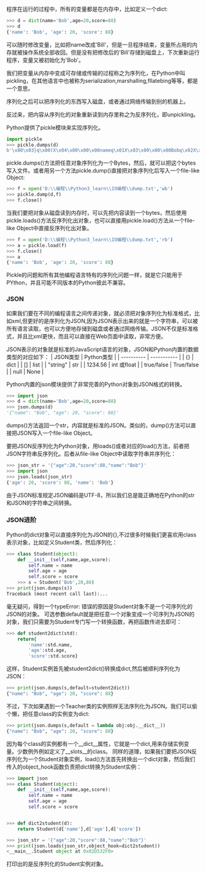 程序在运行的过程中，所有的变量都是在内存中，比如定义一个dict:
```Python
>>> d = dict(name='Bob',age=20,score=88)
>>> d
{'name': 'Bob', 'age': 20, 'score': 88}
```
可以随时修改变量，比如把name改成'Bill'，但是一旦程序结束，变量所占用的内存就被操作系统全部收回。但是没有把修改后的'Bill'存储到磁盘上，下次重新运行程序，变量又被初始化为'Bob'。

我们把变量从内存中变成可存储或传输的过程称之为序列化，在Python中叫pickling，在其他语言中也被称为serialization,marshalling,fllatebing等等，都是一个意思。

序列化之后可以把序列化的东西写入磁盘，或者通过网络传输到别的机器上。

反过来，把内容从序列化的对象重新读到内存里称之为反序列化，即unpickling。

Python提供了pickle模块来实现序列化。
```Python
import pickle
>>> pickle.dumps(d)
b'\x80\x03}q\x00(X\x04\x00\x00\x00nameq\x01X\x03\x00\x00\x00Bobq\x02X\x03\x00\x00\x00ageq\x03K\x14X\x05\x00\x00\x00scoreq\x04KXu.'
```
pickle.dumps()方法把任意对象序列化为一个Bytes，然后，就可以把这个bytes写入文件。或者用另一个方法pickle.dump()直接把对象序列化后写入一个file-like Object:
```Python
>>> f = open('D:\\编程\\Python3_learn\\IO编程\\dump.txt','wb')
>>> pickle.dump(d,f)
>>> f.close()
```
当我们要把对象从磁盘读到内存时，可以先把内容读到一个bytes，然后使用pickle.loads()方法反序列化出对象，也可以直接用pickle.load()方法从一个file-like Object中直接反序列化出对象。
```Python
>>> f = open('D:\\编程\\Python3_learn\\IO编程\\dump.txt','rb')
>>> a = pickle.load(f)
>>> f.close()
>>> a
{'name': 'Bob', 'age': 20, 'score': 88}
```
Pickle的问题和所有其他编程语言特有的序列化问题一样，就是它只能用于PYthon，并且可能不同版本的Python彼此不兼容。
### JSON
如果我们要在不同的编程语言之间传递对象，就必须把对象序列化为标准格式，比如xml,但更好的是序列化为JSON,因为JSON表示出来的就是一个字符串，可以被所有语言读取，也可以方便地存储到磁盘或者通过网络传输。JSON不仅是标准格式，并且比xml更快，而且可以直接在Web页面中读取，非常方便。

JSON表示的对象就是标准的JavaScript语言的对象，JSON和Python内置的数据类型的对应如下：
|  JSON类型  | Python类型  |
| ---------- | ----------- |
| {}         | dict        |
| []         | list        |
| "string"   | str         |
| 1234.56    | int 或float |
| true/false | True/false  |
| null       | None            |

Python内置的json模块提供了非常完善的Python对象到JSON格式的转换。
```Python
>>> import json
>>> d = dict(name='Bob',age=20,score=88)
>>> json.dumps(d)
'{"name": "Bob", "age": 20, "score": 88}'
```
dumps()方法返回一个str，内容就是标准的JSON。类似的，dump()方法可以直接把JSON写入一个file-like Object。

要把JSON反序列化为Python对象，用loads()或者对应的load()方法，前者把JSON字符串反序列化。后者从file-like Object中读取字符串并序列化：
```Python
>>> json_str = '{"age":20,"score":88,"name":"Bob"}'
>>> import json
>>> json.loads(json_str)
{'age': 20, 'score': 88, 'name': 'Bob'}
```
由于JSON标准规定JSON编码是UTF-8，所以我们总是能正确地在Python的str和JSON的字符串之间转换。
### JSON进阶
Python的dict对象可以直接序列化为JSON的{},不过很多时候我们更喜欢用class表示对象，比如定义Student类，然后序列化：
```Python
>>> class Student(object):
	def __init__(self,name,age,score):
		self.name = name
		self.age = age
		self.score = score
    >>> s = Student('Bob',20,88)
>>> print(json.dumps(s))
Traceback (most recent call last):...
```
毫无疑问，得到一个typeError:
错误的原因是Student对象不是一个可序列化的JSON的对象。
可选参数default就是把任意一个对象变成一个可序列为JSON的对象，我们只需要为Student专门写一个转换函数，再把函数传进去即可：
```Python
>>> def student2dict(std):
	return{
		'name':std.name,
		'age':std.age,
		'score':std.score}
```
这样，Student实例首先被student2dict()转换成dict,然后被顺利序列化为JSON：
```Python
>>> print(json.dumps(s,default=student2dict))
{"name": "Bob", "age": 20, "score": 88}
```
不过，下次如果遇到一个Teacher类的实例照样无法序列化为JSON。我们可以偷个懒，把任意class的实例变为dict:
```Python
>>> print(json.dumps(s,default = lambda obj:obj.__dict__))
{"name": "Bob", "age": 20, "score": 88}
```
因为每个class的实例都有一个__dict__属性，它就是一个dict,用来存储实例变量。少数例外例如定义了__slots__的class。
同样的道理，如果我们要把JSON反序列化为一个Student对象实例，load()方法首先转换出一个dict对象，然后我们传入的object_hook函数负责把dict转换为Student实例：
```Python
>>> import json
>>> class Student(object):
	def __init__(self,name,age,score):
		self.name = name
		self.age = age
		self.score = score


>>> def dict2student(d):
	return Student(d['name'],d['age'],d['score'])

>>> json_str = '{"age":20,"score":88,"name":"Bob"}'
>>> print(json.loads(json_str,object_hook=dict2student))
<__main__.Student object at 0x02D532F0>
```
打印出的是反序列化的Student实例对象。
